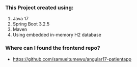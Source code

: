 ### This Project created using:
1. Java 17
2. Spring Boot 3.2.5
3. Maven
4. Using embedded in-memory H2 database

### Where can I found the frontend repo?
- https://github.com/samueltumewu/angular17-patientapp
